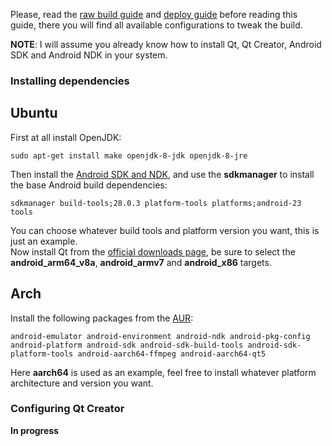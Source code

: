 Please, read the [raw build guide](https://github.com/webcamoid/webcamoid/wiki/Raw-build-and-install) and [deploy guide](https://github.com/webcamoid/webcamoid/wiki/Deploy-and-create-self-contained-binary-packages) before reading this guide, there you will find all available configurations to tweak the build.

**NOTE**: I will assume you already know how to install Qt, Qt Creator, Android SDK and Android NDK in your system.

### Installing dependencies ###

## Ubuntu

First at all install OpenJDK:

    sudo apt-get install make openjdk-8-jdk openjdk-8-jre

Then install the [Android SDK and NDK](https://github.com/webcamoid/webcamoid/wiki/Raw-build-and-install#dependencies), and use the **sdkmanager** to install the base Android build dependencies:

    sdkmanager build-tools;28.0.3 platform-tools platforms;android-23 tools

You can choose whatever build tools and platform version you want, this is just an example.  
Now install Qt from the [official downloads page](https://download.qt.io/official_releases/qt/), be sure to select the **android_arm64_v8a**, **android_armv7** and **android_x86** targets. 

## Arch

Install the following packages from the [AUR](https://aur.archlinux.org/):

    android-emulator android-environment android-ndk android-pkg-config android-platform android-sdk android-sdk-build-tools android-sdk-platform-tools android-aarch64-ffmpeg android-aarch64-qt5

Here **aarch64** is used as an example, feel free to install whatever platform architecture and version you want.

### Configuring Qt Creator ###

**In progress**
